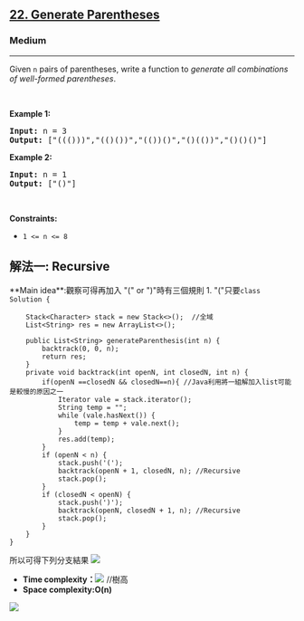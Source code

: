 <h2><a href="https://leetcode.com/problems/generate-parentheses/">22. Generate Parentheses</a></h2><h3>Medium</h3><hr><div><p>Given <code>n</code> pairs of parentheses, write a function to <em>generate all combinations of well-formed parentheses</em>.</p>

<p>&nbsp;</p>
<p><strong class="example">Example 1:</strong></p>
<pre><strong>Input:</strong> n = 3
<strong>Output:</strong> ["((()))","(()())","(())()","()(())","()()()"]
</pre><p><strong class="example">Example 2:</strong></p>
<pre><strong>Input:</strong> n = 1
<strong>Output:</strong> ["()"]
</pre>
<p>&nbsp;</p>
<p><strong>Constraints:</strong></p>

<ul>
	<li><code>1 &lt;= n &lt;= 8</code></li>
</ul>
</div>
<h2>解法一: Recursive</h2>
**Main idea**:觀察可得再加入 "(" or ")"時有三個規則
1. "("只要<n就可以任意加入
2. ")"數量小於"("才可加入
3. ")"和"("數量相同就是一解

```
class Solution {

    Stack<Character> stack = new Stack<>();  //全域
    List<String> res = new ArrayList<>();
    
    public List<String> generateParenthesis(int n) {
        backtrack(0, 0, n);
        return res;
    }
    private void backtrack(int openN, int closedN, int n) {
        if(openN ==closedN && closedN==n){ //Java利用將一組解加入list可能是較慢的原因之一
            Iterator vale = stack.iterator();
            String temp = "";
            while (vale.hasNext()) {
                temp = temp + vale.next();
            }
            res.add(temp);
        }
        if (openN < n) {
            stack.push('(');
            backtrack(openN + 1, closedN, n); //Recursive
            stack.pop();
        }
        if (closedN < openN) {
            stack.push(')');
            backtrack(openN, closedN + 1, n); //Recursive
            stack.pop();
        }
    }
}
```

所以可得下列分支結果
![](https://i.imgur.com/XtmMFop.png)

* **Time complexity：![](https://i.imgur.com/BfEzVHg.png)**  //樹高
* **Space complexity:O(n)**

![](https://i.imgur.com/7zLCI2H.png)
